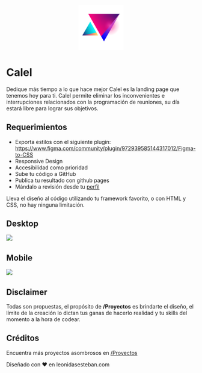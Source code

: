 <div align="center">
<img width="120px"  src="https://raw.githubusercontent.com/no-te-rindas/logo/main/Logo/LeonidasEsteban-destello-envolvente-cuadrada.png" />
</div>

# Calel
Dedique más tiempo a lo que hace mejor Calel es la landing page que tenemos hoy para ti. Calel permite eliminar los inconvenientes e interrupciones relacionados con la programación de reuniones, su día estará libre para lograr sus objetivos.

## Requerimientos
- Exporta estilos con el siguiente plugin: https://www.figma.com/community/plugin/972939585144317012/Figma-to-CSS
- Responsive Design
- Accesibilidad como prioridad
- Sube tu código a GitHub
- Publica tu resultado con github pages
- Mándalo a revisión desde tu [perfil](https://leonidasesteban.com/estudiante)

Lleva el diseño al código utilizando tu framework favorito, o con HTML y CSS, no hay ninguna limitación.


## Desktop

<img width="200px"  src="https://raw.githubusercontent.com/uxcristopher/imagenes/main/Readmes/Calel/%F0%9F%96%A5-Calel.jpg" />

## Mobile

<img width="400px"  src="https://raw.githubusercontent.com/uxcristopher/imagenes/main/Readmes/Calel/%F0%9F%93%B1-Calel.jpg" />

## Disclaimer

Todas son propuestas, el propósito de **/Proyectos** es brindarte el diseño, el límite de la creación lo dictan tus ganas de hacerlo realidad y tu skills del momento a la hora de codear.


## Créditos

Encuentra más proyectos asombrosos en [/Proyectos](https://leonidasesteban.com/proyectos)

Diseñado con ♥️ en leonidasesteban.com
